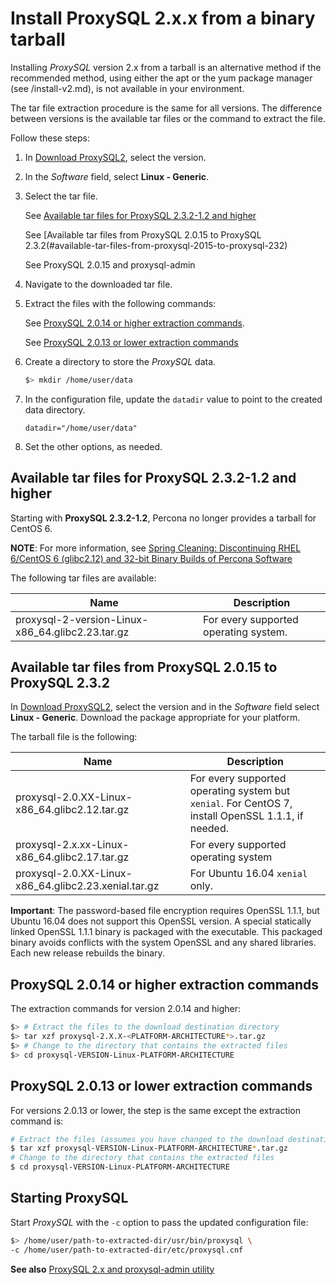 # Install ProxySQL 2.x.x from a binary tarball

Installing *ProxySQL* version 2.x from a tarball is an alternative method if the recommended method, using either the apt or the yum package manager (see /install-v2.md), is not available in your environment.

The tar file extraction procedure is the same for all versions. The difference between versions is the available tar files or the command to extract the file.

Follow these steps:

1. In [Download ProxySQL2](https://www.percona.com/downloads/proxysql2/), select the version.

2. In the *Software* field, select **Linux - Generic**.

3. Select the tar file.

    See [Available tar files for ProxySQL 2.3.2-1.2 and higher](#available-tar-files-for-proxysql-232-12-and-higher)

    See [Available tar files from ProxySQL 2.0.15 to ProxySQL 2.3.2(#available-tar-files-from-proxysql-2015-to-proxysql-232)

    See ProxySQL 2.0.15 and proxysql-admin

4. Navigate to the downloaded tar file.

5. Extract the files with the following commands:

    See [ProxySQL 2.0.14 or higher extraction commands](#proxysql-2014-or-higher-extraction-commands).

    See [ProxySQL 2.0.13 or lower extraction commands](#proxysql-2013-or-lower-extraction-commands)

6. Create a directory to store the *ProxySQL* data.

    ```sh
    $> mkdir /home/user/data
    ```

7. In the configuration file, update the `datadir` value to point
to the created data directory.

    ```text
    datadir="/home/user/data"
    ```

8. Set the other options, as needed.

## Available tar files for ProxySQL 2.3.2-1.2 and higher

Starting with **ProxySQL 2.3.2-1.2**, Percona no longer provides a tarball for
CentOS 6.

**NOTE**: For more information, see [Spring Cleaning: Discontinuing RHEL
6/CentOS 6 (glibc2.12) and 32-bit Binary Builds of Percona Software](https://www.percona.com/blog/spring-cleaning-discontinuing-rhel-6-centos-6-glibc-2-12-and-32-bit-binary-builds-of-percona-software/)

The following tar files are available:

| Name                                              | Description                           |
| ------------------------------------------------- | ------------------------------------- |
| proxysql-2-version-Linux-x86_64.glibc2.23.tar.gz  | For every supported operating system. |

## Available tar files from ProxySQL 2.0.15 to ProxySQL 2.3.2

 In [Download ProxySQL2](https://www.percona.com/downloads/proxysql2/), select the version and in the *Software* field select **Linux - Generic**. Download the package appropriate for your platform.

The tarball file is the following:

| Name                                                  | Description                                                                                        |
| ----------------------------------------------------- | -------------------------------------------------------------------------------------------------- |
| proxysql-2.0.XX-Linux-x86_64.glibc2.12.tar.gz         | For every supported operating system but `xenial`. For CentOS 7, install OpenSSL 1.1.1, if needed. |
| proxysql-2.x.xx-Linux-x86_64.glibc2.17.tar.gz         | For every supported operating system                                                               |
| proxysql-2.0.XX-Linux-x86_64.glibc2.23.xenial.tar.gz  | For Ubuntu 16.04 `xenial` only.     

**Important**: The password-based file encryption requires OpenSSL 1.1.1, but Ubuntu 16.04 does not support this OpenSSL version. A special statically linked OpenSSL 1.1.1 binary is packaged with the executable. This packaged binary avoids conflicts with the system OpenSSL and any shared libraries. Each new release rebuilds the binary.

## ProxySQL 2.0.14 or higher extraction commands

The extraction commands for version 2.0.14 and higher:

```sh
$> # Extract the files to the download destination directory
$> tar xzf proxysql-2.X.X-<PLATFORM-ARCHITECTURE*>.tar.gz
$> # Change to the directory that contains the extracted files
$> cd proxysql-VERSION-Linux-PLATFORM-ARCHITECTURE
```

## ProxySQL 2.0.13 or lower extraction commands

For versions 2.0.13 or lower, the step is the same except the extraction command is:

```sh
# Extract the files (assumes you have changed to the download destination directory)
$ tar xzf proxysql-VERSION-Linux-PLATFORM-ARCHITECTURE*.tar.gz
# Change to the directory that contains the extracted files
$ cd proxysql-VERSION-Linux-PLATFORM-ARCHITECTURE
```

## Starting ProxySQL

Start *ProxySQL* with the `-c` option to pass the updated configuration
file:

```sh
$> /home/user/path-to-extracted-dir/usr/bin/proxysql \
-c /home/user/path-to-extracted-dir/etc/proxysql.cnf
```

**See also** [ProxySQL 2.x and proxysql-admin utility](/v2-config.md)
